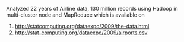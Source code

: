 Analyzed 22 years of Airline data, 130 million records using Hadoop in multi-cluster node and MapReduce which is available on 

1. http://statcomputing.org/dataexpo/2009/the-data.html
2. http://stat-computing.org/dataexpo/2009/airports.csv
